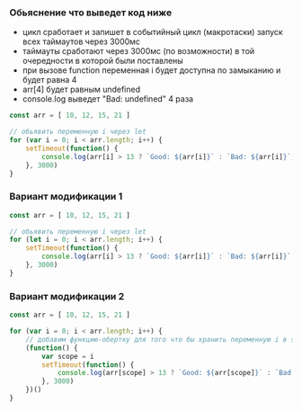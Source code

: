 ### Обьяснение что выведет код ниже

- цикл сработает и запишет в событийный цикл (макротаски) запуск всех таймаутов через 3000мс
- таймауты сработают через 3000мс (по возможности) в той очередности в которой были поставлены
- при вызове function переменная i будет доступна по замыканию и будет равна 4
- arr[4] будет равным undefined
- console.log выведет "Bad: undefined" 4 раза

```js
const arr = [ 10, 12, 15, 21 ]

// обьявить переменную i через let
for (var i = 0; i < arr.length; i++) {
    setTimeout(function() {
        console.log(arr[i] > 13 ? `Good: ${arr[i]}` : `Bad: ${arr[i]}`)
    }, 3000)
}
```

### Вариант модификации 1

```js
const arr = [ 10, 12, 15, 21 ]

// обьявить переменную i через let
for (let i = 0; i < arr.length; i++) {
    setTimeout(function() {
        console.log(arr[i] > 13 ? `Good: ${arr[i]}` : `Bad: ${arr[i]}`)
    }, 3000)
}
```

### Вариант модификации 2

```js
const arr = [ 10, 12, 15, 21 ]

for (var i = 0; i < arr.length; i++) {
    // добавим функцию-обертку для того что бы хранить переменную i в scope и она была доступна по замыканию для setTimeout функции
    (function() {
        var scope = i
        setTimeout(function() {
            console.log(arr[scope] > 13 ? `Good: ${arr[scope]}` : `Bad: ${arr[scope]}`)
        }, 3000)
    })()
}
```
